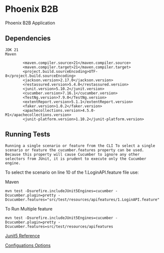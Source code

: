 
# Phoenix B2B

Phoenix B2B Application


## Dependencies
```
JDK 21
Maven

        <maven.compiler.source>21</maven.compiler.source>
        <maven.compiler.target>21</maven.compiler.target>
        <project.build.sourceEncoding>UTF-8</project.build.sourceEncoding>
        <jackson.version>2.17.0</jackson.version>
        <restassured.version>5.4.0</restassured.version>
        <junit.version>5.10.2</junit.version>
        <cucumber.version>7.16.1</cucumber.version>
        <TestNg.version>7.9.0</TestNg.version>
        <extentReport.version>5.1.1</extentReport.version>
        <faker.version>1.0.2</faker.version>
        <apachecollections.version>4.5.0-M1</apachecollections.version>
        <junit-platform.version>1.10.2</junit-platform.version>
```
## Running Tests

`
Running a single scenario or feature from the CLI
To select a single scenario or feature the cucumber.features property can be used. Because this property will cause Cucumber to ignore any other selectors from JUnit, it is prudent to execute only the Cucumber engine.
`


To select the scenario on line 10 of the 1.LoginAPI.feature file use:

Maven

```
mvn test -Dsurefire.includeJUnit5Engines=cucumber -Dcucumber.plugin=pretty -Dcucumber.features="src/test/resources/apifeatures/1.LoginAPI.feature"
```

To Run Multiple feature
```
mvn test -Dsurefire.includeJUnit5Engines=cucumber -Dcucumber.plugin=pretty -Dcucumber.features=src/test/resources/apifeatures
```


[Junit5 Reference](https://github.com/cucumber/cucumber-jvm/tree/main/cucumber-junit-platform-engine#tags)

[Configuations Options](https://github.com/cucumber/cucumber-jvm/tree/main/cucumber-junit-platform-engine#configuration-options)